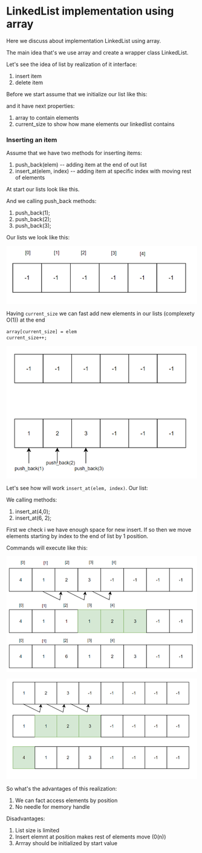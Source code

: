 # LinkedList implementation using array

Here we discuss about implementation LinkedList using array.

The main idea that's we use array and create a wrapper class LinkedList.

Let's see the idea of list by realization of it interface:
1. insert item
2. delete item

Before we start assume that we initialize our list like this:

and it have next properties:
1. array to contain elements
2. current_size to show how mane elements our linkedlist contains


### Inserting an item

Assume that we have two methods for inserting items:
1. push_back(elem) -- adding item at the end of out list
2. insert_at(elem, index) -- adding item at specific index with moving rest of elements

At start our lists look like this.

And we calling push_back methods:
1. push_back(1);
2. push_back(2);
3. push_back(3);

Our lists we look like this:

![alt text](img/start.png?raw=true)

Having `current_size` we can fast add new elements in our lists (complexety O(1)) at the end 

```
array[current_size] = elem
current_size++;
```

![alt text](img/push_back.png?raw=true)

Let's see how will work `insert_at(elem, index)`. 
Our list:

We calling methods:
1. insert_at(4,0);
2. insert_at(6, 2);

First we check i we have enough space for new insert. If so then we move elements starting by index to the end of list by 1 position.

Commands will execute like this:

![alt text](img/insert_at_one.png?raw=true)

![alt text](img/insert_at.png?raw=true)


So what's the advantages of this realization:
1. We can fact access elements by position
2. No needle for memory handle

Disadvantages:
1. List size is limited
2. Insert elemnt at position makes rest of elements move (0(n))
3. Arrray should be initialized by start value
